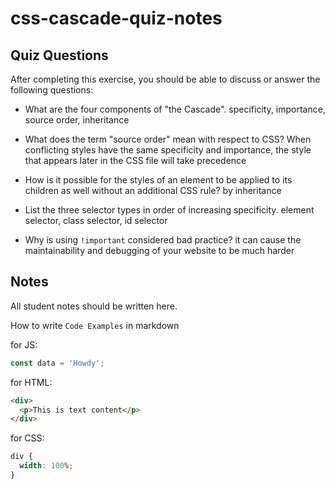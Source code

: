 # css-cascade-quiz-notes

## Quiz Questions

After completing this exercise, you should be able to discuss or answer the following questions:

- What are the four components of "the Cascade".
  specificity, importance, source order, inheritance

- What does the term "source order" mean with respect to CSS?
  When conflicting styles have the same specificity and importance, the style that appears later in the CSS file will take precedence

- How is it possible for the styles of an element to be applied to its children as well without an additional CSS rule?
  by inheritance

- List the three selector types in order of increasing specificity.
  element selector, class selector, id selector

- Why is using `!important` considered bad practice?
  it can cause the maintainability and debugging of your website to be much harder

## Notes

All student notes should be written here.

How to write `Code Examples` in markdown

for JS:

```javascript
const data = 'Howdy';
```

for HTML:

```html
<div>
  <p>This is text content</p>
</div>
```

for CSS:

```css
div {
  width: 100%;
}
```
